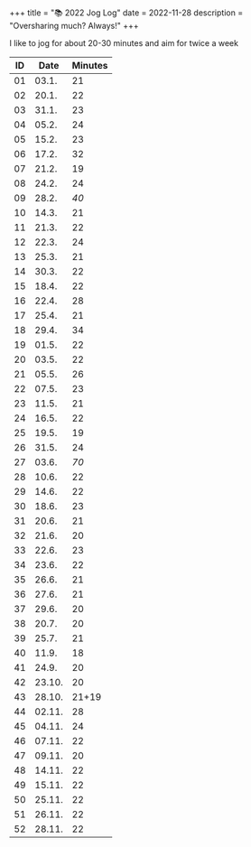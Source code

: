 +++
title = "📚 2022 Jog Log"
date = 2022-11-28
description = "Oversharing much? Always!"
+++

I like to jog for about 20-30 minutes and aim for twice a week

| ID | Date   | Minutes |
|----|--------|---------|
| 01 | 03.1.  | 21      |
| 02 | 20.1.  | 22      |
| 03 | 31.1.  | 23      |
| 04 | 05.2.  | 24      |
| 05 | 15.2.  | 23      |
| 06 | 17.2.  | 32      |
| 07 | 21.2.  | 19      |
| 08 | 24.2.  | 24      |
| 09 | 28.2.  | *40*    |
| 10 | 14.3.  | 21      |
| 11 | 21.3.  | 22      |
| 12 | 22.3.  | 24      |
| 13 | 25.3.  | 21      |
| 14 | 30.3.  | 22      |
| 15 | 18.4.  | 22      |
| 16 | 22.4.  | 28      |
| 17 | 25.4.  | 21      |
| 18 | 29.4.  | 34      |
| 19 | 01.5.  | 22      |
| 20 | 03.5.  | 22      |
| 21 | 05.5.  | 26      |
| 22 | 07.5.  | 23      |
| 23 | 11.5.  | 21      |
| 24 | 16.5.  | 22      |
| 25 | 19.5.  | 19      |
| 26 | 31.5.  | 24      |
| 27 | 03.6.  | *70*    |
| 28 | 10.6.  | 22      |
| 29 | 14.6.  | 22      |
| 30 | 18.6.  | 23      |
| 31 | 20.6.  | 21      |
| 32 | 21.6.  | 20      |
| 33 | 22.6.  | 23      |
| 34 | 23.6.  | 22      |
| 35 | 26.6.  | 21      |
| 36 | 27.6.  | 21      |
| 37 | 29.6.  | 20      |
| 38 | 20.7.  | 20      |
| 39 | 25.7.  | 21      |
| 40 | 11.9.  | 18      |
| 41 | 24.9.  | 20      |
| 42 | 23.10. | 20      |
| 43 | 28.10. | 21+19   |
| 44 | 02.11. | 28      |
| 45 | 04.11. | 24      |
| 46 | 07.11. | 22      |
| 47 | 09.11. | 20      |
| 48 | 14.11. | 22      |
| 49 | 15.11. | 22      |
| 50 | 25.11. | 22      |
| 51 | 26.11. | 22      |
| 52 | 28.11. | 22      |


